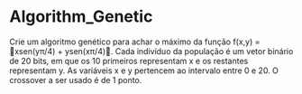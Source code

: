 # Algorithm_Genetic
 Crie um algoritmo genético para achar o máximo da função f(x,y) = xsen(yπ/4) + ysen(xπ/4). Cada indivíduo da população é um vetor binário de 20 bits, em que os 10 primeiros representam x e os restantes representam y. As variáveis x e y pertencem ao intervalo entre 0 e 20. O crossover a ser usado é de 1 ponto.
